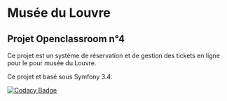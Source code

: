 Musée du Louvre 
========================
Projet Openclassroom n°4
-------------------------

Ce projet est un système de réservation et de gestion des tickets en ligne pour le pour musée du Louvre.

Ce projet et basé sous Symfony 3.4.

[![Codacy Badge](https://api.codacy.com/project/badge/Grade/777e2224d1f040aeb0dff01ce972b67e)](https://www.codacy.com/app/LeCuistotduWeb/OC_museedulouvre?utm_source=github.com&amp;utm_medium=referral&amp;utm_content=LeCuistotduWeb/OC_museedulouvre&amp;utm_campaign=Badge_Grade)

